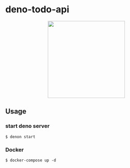# deno-todo-api
<div align="center">
  <img src="https://user-images.githubusercontent.com/48427044/125017828-dc4e9180-e0ae-11eb-9d6f-c2826606bc37.png" width="240"/>
</div>

## Usage
### start deno server
```
$ denon start
```

### Docker
```
$ docker-compose up -d
```

